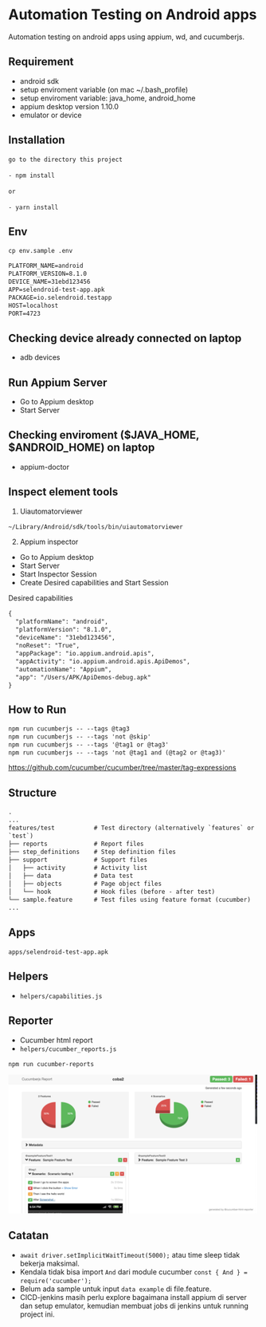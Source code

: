 # Automation Testing on Android apps
Automation testing on android apps using appium, wd, and cucumberjs.

## Requirement
- android sdk
- setup enviroment variable (on mac ~/.bash_profile)
- setup enviroment variable: java_home, android_home
- appium desktop version 1.10.0
- emulator or device

## Installation
```
go to the directory this project

- npm install

or

- yarn install
```

## Env
```
cp env.sample .env
```

```
PLATFORM_NAME=android
PLATFORM_VERSION=8.1.0
DEVICE_NAME=31ebd123456
APP=selendroid-test-app.apk
PACKAGE=io.selendroid.testapp
HOST=localhost
PORT=4723
```

## Checking device already connected on laptop
- adb devices

## Run Appium Server
- Go to Appium desktop
- Start Server

## Checking enviroment ($JAVA_HOME, $ANDROID_HOME) on laptop
- appium-doctor

## Inspect element tools
1. Uiautomatorviewer

```
~/Library/Android/sdk/tools/bin/uiautomatorviewer
```

2. Appium inspector

- Go to Appium desktop
- Start Server
- Start Inspector Session
- Create Desired capabilities and Start Session

Desired capabilities

```
{
  "platformName": "android",
  "platformVersion": "8.1.0",
  "deviceName": "31ebd123456",
  "noReset": "True",
  "appPackage": "io.appium.android.apis",
  "appActivity": "io.appium.android.apis.ApiDemos",
  "automationName": "Appium",
  "app": "/Users/APK/ApiDemos-debug.apk"
}
```

## How to Run
```
npm run cucumberjs -- --tags @tag3
npm run cucumberjs -- --tags 'not @skip'
npm run cucumberjs -- --tags '@tag1 or @tag3'
npm run cucumberjs -- --tags 'not @tag1 and (@tag2 or @tag3)'
```
https://github.com/cucumber/cucumber/tree/master/tag-expressions

## Structure
    .
    ...
    features/test           # Test directory (alternatively `features` or `test`)
    ├── reports             # Report files
    ├── step_definitions    # Step definition files
    ├── support             # Support files
    │   ├── activity        # Activity list
    │   ├── data            # Data test
    │   ├── objects         # Page object files
    │   └── hook            # Hook files (before - after test)
    └── sample.feature      # Test files using feature format (cucumber)
    ...

## Apps
`apps/selendroid-test-app.apk`

## Helpers
- `helpers/capabilities.js`

## Reporter
- Cucumber html report
- `helpers/cucumber_reports.js`

```
npm run cucumber-reports
```
<img src="helpers/readme/cucumber.png" width="500"/>

## Catatan
- `await driver.setImplicitWaitTimeout(5000);` atau time sleep tidak bekerja maksimal.
- Kendala tidak bisa import `And` dari module cucumber `const { And } = require('cucumber');`
- Belum ada sample untuk input `data example` di file.feature.
- CICD-jenkins masih perlu explore bagaimana install appium di server dan setup emulator, kemudian membuat jobs di jenkins untuk running project ini.
